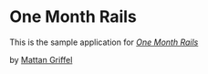 # One Month Rails

This is the sample application for
[*One Month Rails*](http://onemonthrails.com)

by [Mattan Griffel](http://mattangriffel.com)